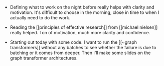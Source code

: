 * Defining what to work on the night before really helps with clarity and motivation. It's difficult to choose in the morning, close in time to when I actually need to do the work.

* Reading the [[principles of effective research]] from [[michael nielsen]] really helped. Ton of motivation, much more clarity and confidence.

* Starting out today with some code. I want to run the [[~graph transformers]] without any batches to see whether the failure is due to batching or it comes from deeper. Then I'll make some slides on the graph transformer architectures.